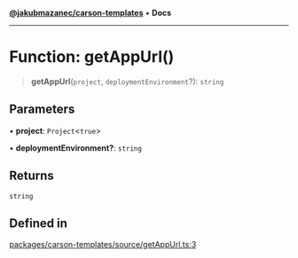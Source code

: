 [**@jakubmazanec/carson-templates**](../README.md) • **Docs**

---

# Function: getAppUrl()

> **getAppUrl**(`project`, `deploymentEnvironment`?): `string`

## Parameters

• **project**: `Project`\<`true`\>

• **deploymentEnvironment?**: `string`

## Returns

`string`

## Defined in

[packages/carson-templates/source/getAppUrl.ts:3](https://github.com/jakubmazanec/tools/blob/053e1fea9cfce27a70a78b00a30cdd281cb0a72b/packages/carson-templates/source/getAppUrl.ts#L3)

